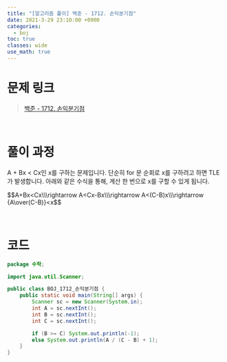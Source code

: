 ```yaml
---
title: "[알고리즘 풀이] 백준 - 1712. 손익분기점"
date: 2021-3-29 23:10:00 +0900
categories:
  - boj
toc: true
classes: wide
use_math: true
---
```


# 문제 링크

> [백준 - 1712. 손익분기점](https://www.acmicpc.net/problem/1712)

<br>

# 풀이 과정

A + Bx < Cx인 x를 구하는 문제입니다. 단순히 for 문 순회로 x를 구하려고 하면 TLE가 발생합니다. 아래와 같은 수식을 통해, 계산 한 번으로 x를 구할 수 있게 됩니다.

\$\$A+Bx<Cx\\\\\\rightarrow A<Cx-Bx\\\\\rightarrow A<(C-B)x\\\\\rightarrow {A\over(C-B)}<x$$

<br>

# 코드

```java
package 수학;

import java.util.Scanner;

public class BOJ_1712_손익분기점 {
    public static void main(String[] args) {
        Scanner sc = new Scanner(System.in);
        int A = sc.nextInt();
        int B = sc.nextInt();
        int C = sc.nextInt();

        if (B >= C) System.out.println(-1);
        else System.out.println(A / (C - B) + 1);
    }
}
```